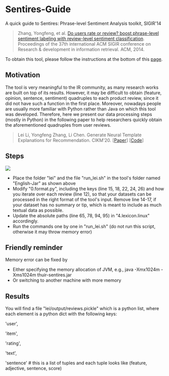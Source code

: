 # Sentires-Guide
A quick guide to Sentires: Phrase-level Sentiment Analysis toolkit, SIGIR'14
> Zhang, Yongfeng, et al. [Do users rate or review? boost phrase-level sentiment labeling with review-level sentiment classification](http://yongfeng.me/attach/bps-zhang.pdf). Proceedings of the 37th international ACM SIGIR conference on Research & development in information retrieval. ACM, 2014.

To obtain this tool, please follow the instructions at the bottom of this [page](http://yongfeng.me/code/).

## Motivation
The tool is very meaningful to the IR community, as many research works are built on top of its results. However, it may be difficult to obtain (feature, opinion, sentence, sentiment) quadruples to each product review, since it did not have such a function in the first place. Moreover, nowadays people are usually more familiar with Python rather than Java on which this tool was developed. Therefore, here we present our data processing steps (mostly in Python) in the following paper to help researchers quickly obtain the aforementioned quadruples from user reviews.
> Lei Li, Yongfeng Zhang, Li Chen. Generate Neural Template Explanations for Recommendation. CIKM'20. \[[Paper](https://lileipisces.github.io/files/CIKM20-NETE-paper.pdf)\] \[[Code](https://github.com/lileipisces/NETE)\]

## Steps
![](https://github.com/lileipisces/Sentires-Guide/blob/master/folder-hierarchy.png)
- Place the folder "lei" and the file "run_lei.sh" in the tool's folder named "English-Jar" as shown above
- Modify "0.format.py", including the keys (line 15, 18, 22, 24, 26) and how you iterate over each review (line 12), so that your datasets can be processed in the right format of the tool's input. Remove line 14-17, if your dataset has no summary or tip, which is meant to include as much textual data as possible.
- Update the absolute paths (line 65, 78, 94, 95) in "4.lexicon.linux" accordingly.
- Run the commands one by one in "run_lei.sh" (do not run this script, otherwise it may throw memory error)

## Friendly reminder
Memory error can be fixed by
- Either specifying the memory allocation of JVM, e.g., java -Xmx1024m -Xms1024m thuir-sentires.jar
- Or switching to another machine with more memory

## Results
You will find a file "lei/output/reviews.pickle" which is a python list, where each element is a python dict with the following keys:

'user',

'item',

'rating',

'text',

'sentence' # this is a list of tuples and each tuple looks like (feature, adjective, sentence, score)
